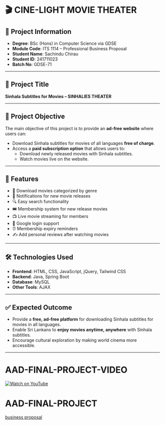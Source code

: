 # 🎬 CINE-LIGHT MOVIE THEATER

## 📌 Project Information
- **Degree**: BSc (Hons) in Computer Science via GDSE
- **Module Code**: ITS 1114 – Professional Business Proposal
- **Student Name**: Sachindu Chirau
- **Student ID**: 241711023
- **Batch No**: GDSE-71

---

## 📖 Project Title
**Sinhala Subtitles for Movies – SINHALIES THEATER**

---

## 🎯 Project Objective
The main objective of this project is to provide an **ad-free website** where users can:
- Download Sinhala subtitles for movies of all languages **free of charge**.
- Access a **paid subscription option** that allows users to:
    - Download newly released movies with Sinhala subtitles.
    - Watch movies live on the website.

---

## 🚀 Features
- 📂 Download movies categorized by genre
- 🔔 Notifications for new movie releases
- 🔍 Easy search functionality
- 🎟️ Membership system for new release movies
- 📺 Live movie streaming for members
- 🔑 Google login support
- ⏰ Membership expiry reminders
- ✍️ Add personal reviews after watching movies

---

## 🛠️ Technologies Used
- **Frontend**: HTML, CSS, JavaScript, jQuery, Tailwind CSS
- **Backend**: Java, Spring Boot
- **Database**: MySQL
- **Other Tools**: AJAX

---

## ✅ Expected Outcome
- Provide a **free, ad-free platform** for downloading Sinhala subtitles for movies in all languages.
- Enable Sri Lankans to **enjoy movies anytime, anywhere** with Sinhala subtitles.
- Encourage cultural exploration by making world cinema more accessible.

---
# AAD-FINAL-PROJECT-VIDEO
[![Watch on YouTube](https://img.shields.io/badge/YouTube-Watch%20Demo-red?logo=youtube&logoColor=white)](https://www.youtube.com/watch?v=YOUR_VIDEO_ID)

# AAD-FINAL-PROJECT
[business proposal](assets/images/BSC.pdf)
